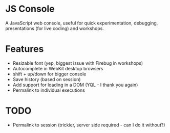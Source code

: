 # JS Console

A JavaScript web console, useful for quick experimentation, debugging, presentations (for live coding) and workshops.

# Features

- Resizable font (yep, biggest issue with Firebug in workshops)
- Autocomplete in WebKit desktop browsers
- shift + up/down for bigger console
- Save history (based on session)
- Add support for loading in a DOM (YQL - I thank you again)
- Permalink to individual executions

# TODO

- Permalink to session (trickier, server side required - can I do it without?)
